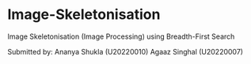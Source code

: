 # Image-Skeletonisation
Image Skeletonisation (Image Processing) using Breadth-First Search

Submitted by:
  Ananya Shukla (U20220010)
  Agaaz Singhal (U20220007)
